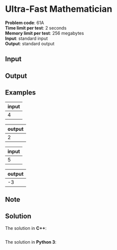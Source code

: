 # Ultra-Fast Mathematician
**Problem code**: 61A  
**Time limit per test**: 2 seconds  
**Memory limit per test**: 256 megabytes  
**Input**: standard input  
**Output**: standard output  



## Input


## Output

## Examples
| input |
| :--- |
| 4 |

| output |
| :--- |
| 2 |

| input |
| :--- |
| 5 |

| output |
| :--- |
| -3 |

## Note


## Solution
The solution in **C++**:
```cpp

```

The solution in **Python 3**:
```python

```
